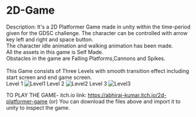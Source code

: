 # 2D-Game

Description:
It's a 2D Platformer Game made in unity within the time-period given for the GDSC challenge.
The character can be controlled with arrow key left and right and space button.
<br>The character idle animation and walking animation has been made.</br>
All the assets in this game is Self Made.
<br>Obstacles in the game are Falling Platforms,Cannons and Spikes.</br>
<br>This Game consists of Three Levels with smooth transition effect including start screen and end game screen.</br>
Level 1
![Level1](https://github.com/Quantique-Realm/2D-Game/assets/75321824/c4029f12-89ad-4710-ae14-b676b560a3f1)
Level 2
![Level2](https://github.com/Quantique-Realm/2D-Game/assets/75321824/e089ee5c-545d-4c61-b390-555682ac6ab4)
Level 3
![Level3](https://github.com/Quantique-Realm/2D-Game/assets/75321824/6bcffe25-cb93-47ad-aa56-e00da8879811)

TO PLAY THE GAME-
itch.io link:
https://abhiraj-kumar.itch.io/2d-platformer-game
(or)
You can download the files above and import it to unity to inspect the game.

